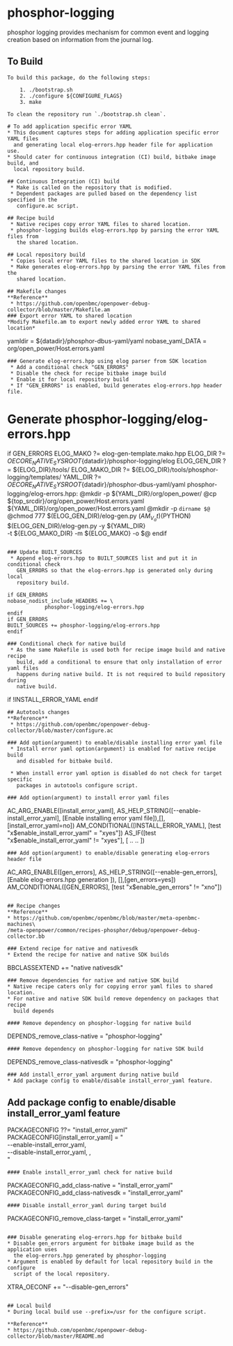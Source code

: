 # phosphor-logging
phosphor logging provides mechanism for common event and logging creation based
on information from the journal log.

## To Build
```
To build this package, do the following steps:

    1. ./bootstrap.sh
    2. ./configure ${CONFIGURE_FLAGS}
    3. make

To clean the repository run `./bootstrap.sh clean`.

# To add application specific error YAML
* This document captures steps for adding application specific error YAML files
  and generating local elog-errors.hpp header file for application use.
* Should cater for continuous integration (CI) build, bitbake image build, and
  local repository build.

## Continuous Integration (CI) build
 * Make is called on the repository that is modified.
 * Dependent packages are pulled based on the dependency list specified in the
   configure.ac script.

## Recipe build
 * Native recipes copy error YAML files to shared location.
 * phosphor-logging builds elog-errors.hpp by parsing the error YAML files from
   the shared location.

## Local repository build
 * Copies local error YAML files to the shared location in SDK
 * Make generates elog-errors.hpp by parsing the error YAML files from the
   shared location.

## Makefile changes
**Reference**
 * https://github.com/openbmc/openpower-debug-collector/blob/master/Makefile.am
### Export error YAML to shared location
*Modify Makefile.am to export newly added error YAML to shared location*
```
yamldir = ${datadir}/phosphor-dbus-yaml/yaml
nobase_yaml_DATA = \
    org/open_power/Host.errors.yaml
```
### Generate elog-errors.hpp using elog parser from SDK location
 * Add a conditional check "GEN_ERRORS"
 * Disable the check for recipe bitbake image build
 * Enable it for local repository build
 * If "GEN_ERRORS" is enabled, build generates elog-errors.hpp header file.
```
  # Generate phosphor-logging/elog-errors.hpp
  if GEN_ERRORS
  ELOG_MAKO ?= elog-gen-template.mako.hpp
  ELOG_DIR ?= ${OECORE_NATIVE_SYSROOT}${datadir}/phosphor-logging/elog
  ELOG_GEN_DIR ?= ${ELOG_DIR}/tools/
  ELOG_MAKO_DIR ?= ${ELOG_DIR}/tools/phosphor-logging/templates/
  YAML_DIR ?= ${OECORE_NATIVE_SYSROOT}${datadir}/phosphor-dbus-yaml/yaml
  phosphor-logging/elog-errors.hpp:
      @mkdir -p ${YAML_DIR}/org/open_power/
      @cp ${top_srcdir}/org/open_power/Host.errors.yaml \
        ${YAML_DIR}/org/open_power/Host.errors.yaml
      @mkdir -p `dirname $@`
      @chmod 777 $(ELOG_GEN_DIR)/elog-gen.py
      $(AM_V_at)$(PYTHON) $(ELOG_GEN_DIR)/elog-gen.py -y ${YAML_DIR} \
        -t ${ELOG_MAKO_DIR} -m ${ELOG_MAKO} -o $@
  endif
```

### Update BUILT_SOURCES
 * Append elog-errors.hpp to BUILT_SOURCES list and put it in conditional check
   GEN_ERRORS so that the elog-errors.hpp is generated only during local
   repository build.
```
    if GEN_ERRORS
    nobase_nodist_include_HEADERS += \
                phosphor-logging/elog-errors.hpp
    endif
    if GEN_ERRORS
    BUILT_SOURCES += phosphor-logging/elog-errors.hpp
    endif
```
### Conditional check for native build
 * As the same Makefile is used both for recipe image build and native recipe
   build, add a conditional to ensure that only installation of error yaml files
   happens during native build. It is not required to build repository during
   native build.
```
   if !INSTALL_ERROR_YAML
   endif
```
## Autotools changes
**Reference**
 * https://github.com/openbmc/openpower-debug-collector/blob/master/configure.ac

### Add option(argument) to enable/disable installing error yaml file
 * Install error yaml option(argument) is enabled for native recipe build
   and disabled for bitbake build.

 * When install error yaml option is disabled do not check for target specific
   packages in autotools configure script.

### Add option(argument) to install error yaml files
```
AC_ARG_ENABLE([install_error_yaml],
    AS_HELP_STRING([--enable-install_error_yaml],
    [Enable installing error yaml file]),[], [install_error_yaml=no])
AM_CONDITIONAL([INSTALL_ERROR_YAML],
    [test "x$enable_install_error_yaml" = "xyes"])
AS_IF([test "x$enable_install_error_yaml" != "xyes"], [
..
..
])
```
### Add option(argument) to enable/disable generating elog-errors header file
```
AC_ARG_ENABLE([gen_errors],
    AS_HELP_STRING([--enable-gen_errors], [Enable elog-errors.hpp generation ]),
    [],[gen_errors=yes])
AM_CONDITIONAL([GEN_ERRORS], [test "x$enable_gen_errors" != "xno"])
```

## Recipe changes
**Reference**
* https://github.com/openbmc/openbmc/blob/master/meta-openbmc-machines\
/meta-openpower/common/recipes-phosphor/debug/openpower-debug-collector.bb

### Extend recipe for native and nativesdk
* Extend the recipe for native and native SDK builds
```
BBCLASSEXTEND += "native nativesdk"
```
### Remove dependencies for native and native SDK build
* Native recipe caters only for copying error yaml files to shared location.
* For native and native SDK build remove dependency on packages that recipe
  build depends

#### Remove dependency on phosphor-logging for native build
```
DEPENDS_remove_class-native = "phosphor-logging"
```
#### Remove dependency on phosphor-logging for native SDK build
```
DEPENDS_remove_class-nativesdk = "phosphor-logging"
```
### Add install_error_yaml argument during native build
* Add package config to enable/disable install_error_yaml feature.
```
## Add package config to enable/disable install_error_yaml feature
PACKAGECONFIG ??= "install_error_yaml"
PACKAGECONFIG[install_error_yaml] = " \
        --enable-install_error_yaml, \
        --disable-install_error_yaml, ,\
        "
```
#### Enable install_error_yaml check for native build
```
PACKAGECONFIG_add_class-native = "install_error_yaml"
PACKAGECONFIG_add_class-nativesdk = "install_error_yaml"
```
#### Disable install_error_yaml during target build
```
PACKAGECONFIG_remove_class-target = "install_error_yaml"
```

### Disable generating elog-errors.hpp for bitbake build
* Disable gen_errors argument for bitbake image build as the application uses
  the elog-errors.hpp generated by phosphor-logging
* Argument is enabled by default for local repository build in the configure
  script of the local repository.
```
 XTRA_OECONF += "--disable-gen_errors"
```

## Local build
* During local build use --prefix=/usr for the configure script.

**Reference**
* https://github.com/openbmc/openpower-debug-collector/blob/master/README.md

